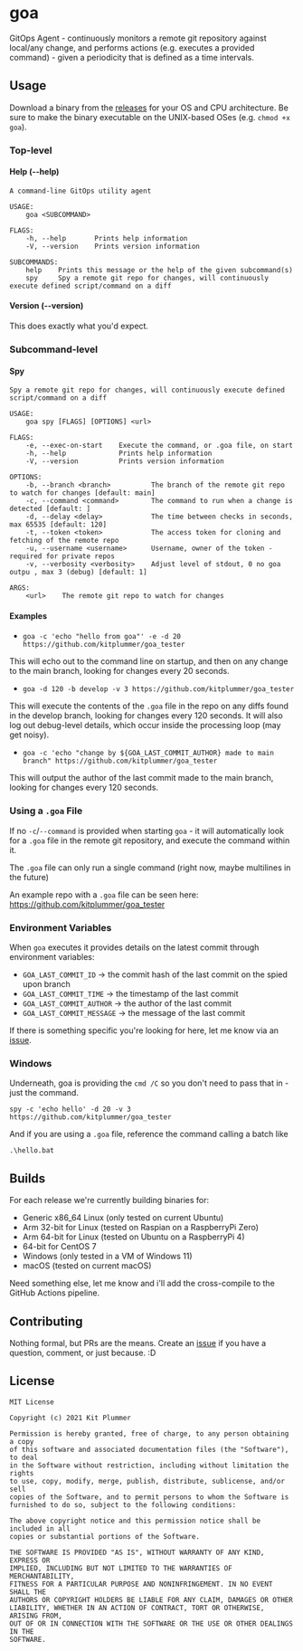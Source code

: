 # goa
GitOps Agent - continuously monitors a remote git repository against local/any change, and performs actions (e.g. executes a provided command) - given a periodicity that is defined as a time intervals.

## Usage

Download a binary from the [releases](https://github.com/kitplummer/goa/releases) for your OS and CPU architecture.  Be sure to make the binary executable on the UNIX-based OSes (e.g. `chmod +x goa`).
### Top-level

#### Help (--help)
```
A command-line GitOps utility agent

USAGE:
    goa <SUBCOMMAND>

FLAGS:
    -h, --help       Prints help information
    -V, --version    Prints version information

SUBCOMMANDS:
    help    Prints this message or the help of the given subcommand(s)
    spy     Spy a remote git repo for changes, will continuously execute defined script/command on a diff
```

#### Version (--version)
This does exactly what you'd expect.

### Subcommand-level 

#### Spy
```
Spy a remote git repo for changes, will continuously execute defined script/command on a diff

USAGE:
    goa spy [FLAGS] [OPTIONS] <url>

FLAGS:
    -e, --exec-on-start    Execute the command, or .goa file, on start
    -h, --help             Prints help information
    -V, --version          Prints version information

OPTIONS:
    -b, --branch <branch>          The branch of the remote git repo to watch for changes [default: main]
    -c, --command <command>        The command to run when a change is detected [default: ]
    -d, --delay <delay>            The time between checks in seconds, max 65535 [default: 120]
    -t, --token <token>            The access token for cloning and fetching of the remote repo
    -u, --username <username>      Username, owner of the token - required for private repos
    -v, --verbosity <verbosity>    Adjust level of stdout, 0 no goa outpu , max 3 (debug) [default: 1]

ARGS:
    <url>    The remote git repo to watch for changes
```

#### Examples

* `goa -c 'echo "hello from goa"' -e -d 20 https://github.com/kitplummer/goa_tester`

This will echo out to the command line on startup, and then on any change to the main branch, looking for changes every 20 seconds.

* `goa -d 120 -b develop -v 3 https://github.com/kitplummer/goa_tester`

This will execute the contents of the `.goa` file in the repo on any diffs found in the develop branch, looking for changes every 120 seconds.  It will also log out debug-level details, which occur inside the processing loop (may get noisy).

* `goa -c 'echo "change by ${GOA_LAST_COMMIT_AUTHOR} made to main branch" https://github.com/kitplummer/goa_tester`

This will output the author of the last commit made to the main branch, looking for changes every 120 seconds.

### Using a `.goa` File

If no `-c`/`--command` is provided when starting `goa` - it will automatically look for a `.goa` file in the remote git repository, and execute the command within it.

The `.goa` file can only run a single command (right now, maybe multilines in the future)

An example repo with a `.goa` file can be seen here: https://github.com/kitplummer/goa_tester

### Environment Variables

When `goa` executes it provides details on the latest commit through environment variables:

* `GOA_LAST_COMMIT_ID` -> the commit hash of the last commit on the spied upon branch
* `GOA_LAST_COMMIT_TIME` -> the timestamp of the last commit
* `GOA_LAST_COMMIT_AUTHOR` -> the author of the last commit
* `GOA_LAST_COMMIT_MESSAGE` -> the message of the last commit

If there is something specific you're looking for here, let me know via an [issue](https://github.com/kitplummer/goa/issues).

### Windows

Underneath, goa is providing the `cmd /C` so you don't need to pass that in - just the command.

`spy -c 'echo hello' -d 20 -v 3 https://github.com/kitplummer/goa_tester`

And if you are using a `.goa` file, reference the command calling a batch like

```
.\hello.bat
```

## Builds
For each release we're currently building binaries for:
* Generic x86_64 Linux (only tested on current Ubuntu)
* Arm 32-bit for Linux (tested on Raspian on a RaspberryPi Zero)
* Arm 64-bit for Linux (tested on Ubuntu on a RaspberryPi 4)
* 64-bit for CentOS 7
* Windows (only tested in a VM of Windows 11)
* macOS (tested on current macOS)

Need something else, let me know and i'll add the cross-compile to the GitHub Actions pipeline.

## Contributing

Nothing formal, but PRs are the means. Create an [issue](https://github.com/kitplummer/goa/issues) if you have a question, comment, or just because. :D

## License

```
MIT License

Copyright (c) 2021 Kit Plummer

Permission is hereby granted, free of charge, to any person obtaining a copy
of this software and associated documentation files (the "Software"), to deal
in the Software without restriction, including without limitation the rights
to use, copy, modify, merge, publish, distribute, sublicense, and/or sell
copies of the Software, and to permit persons to whom the Software is
furnished to do so, subject to the following conditions:

The above copyright notice and this permission notice shall be included in all
copies or substantial portions of the Software.

THE SOFTWARE IS PROVIDED "AS IS", WITHOUT WARRANTY OF ANY KIND, EXPRESS OR
IMPLIED, INCLUDING BUT NOT LIMITED TO THE WARRANTIES OF MERCHANTABILITY,
FITNESS FOR A PARTICULAR PURPOSE AND NONINFRINGEMENT. IN NO EVENT SHALL THE
AUTHORS OR COPYRIGHT HOLDERS BE LIABLE FOR ANY CLAIM, DAMAGES OR OTHER
LIABILITY, WHETHER IN AN ACTION OF CONTRACT, TORT OR OTHERWISE, ARISING FROM,
OUT OF OR IN CONNECTION WITH THE SOFTWARE OR THE USE OR OTHER DEALINGS IN THE
SOFTWARE.
```

